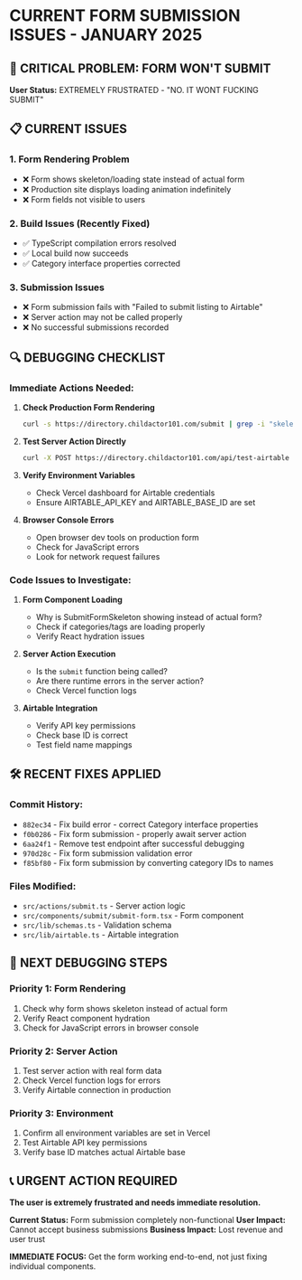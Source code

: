 # CURRENT FORM SUBMISSION ISSUES - JANUARY 2025

## 🚨 **CRITICAL PROBLEM: FORM WON'T SUBMIT**

**User Status:** EXTREMELY FRUSTRATED - "NO. IT WONT FUCKING SUBMIT"

## 📋 **CURRENT ISSUES**

### 1. **Form Rendering Problem**
- ❌ Form shows skeleton/loading state instead of actual form
- ❌ Production site displays loading animation indefinitely
- ❌ Form fields not visible to users

### 2. **Build Issues (Recently Fixed)**
- ✅ TypeScript compilation errors resolved
- ✅ Local build now succeeds
- ✅ Category interface properties corrected

### 3. **Submission Issues**
- ❌ Form submission fails with "Failed to submit listing to Airtable"
- ❌ Server action may not be called properly
- ❌ No successful submissions recorded

## 🔍 **DEBUGGING CHECKLIST**

### **Immediate Actions Needed:**

1. **Check Production Form Rendering**
   ```bash
   curl -s https://directory.childactor101.com/submit | grep -i "skeleton\|loading"
   ```

2. **Test Server Action Directly**
   ```bash
   curl -X POST https://directory.childactor101.com/api/test-airtable
   ```

3. **Verify Environment Variables**
   - Check Vercel dashboard for Airtable credentials
   - Ensure AIRTABLE_API_KEY and AIRTABLE_BASE_ID are set

4. **Browser Console Errors**
   - Open browser dev tools on production form
   - Check for JavaScript errors
   - Look for network request failures

### **Code Issues to Investigate:**

1. **Form Component Loading**
   - Why is SubmitFormSkeleton showing instead of actual form?
   - Check if categories/tags are loading properly
   - Verify React hydration issues

2. **Server Action Execution**
   - Is the `submit` function being called?
   - Are there runtime errors in the server action?
   - Check Vercel function logs

3. **Airtable Integration**
   - Verify API key permissions
   - Check base ID is correct
   - Test field name mappings

## 🛠 **RECENT FIXES APPLIED**

### **Commit History:**
- `882ec34` - Fix build error - correct Category interface properties
- `f0b0286` - Fix form submission - properly await server action  
- `6aa24f1` - Remove test endpoint after successful debugging
- `970d28c` - Fix form submission validation error
- `f85bf80` - Fix form submission by converting category IDs to names

### **Files Modified:**
- `src/actions/submit.ts` - Server action logic
- `src/components/submit/submit-form.tsx` - Form component
- `src/lib/schemas.ts` - Validation schema
- `src/lib/airtable.ts` - Airtable integration

## 🎯 **NEXT DEBUGGING STEPS**

### **Priority 1: Form Rendering**
1. Check why form shows skeleton instead of actual form
2. Verify React component hydration
3. Check for JavaScript errors in browser console

### **Priority 2: Server Action**
1. Test server action with real form data
2. Check Vercel function logs for errors
3. Verify Airtable connection in production

### **Priority 3: Environment**
1. Confirm all environment variables are set in Vercel
2. Test Airtable API key permissions
3. Verify base ID matches actual Airtable base

## 📞 **URGENT ACTION REQUIRED**

**The user is extremely frustrated and needs immediate resolution.**

**Current Status:** Form submission completely non-functional
**User Impact:** Cannot accept business submissions
**Business Impact:** Lost revenue and user trust

**IMMEDIATE FOCUS:** Get the form working end-to-end, not just fixing individual components.
